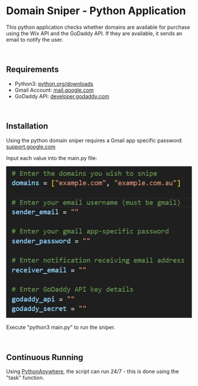 # Domain Sniper - Python Application
This python application checks whether domains are available for purchase using the Wix API and the GoDaddy API. If they are available, it sends an email to notify the user.

<br>

## Requirements
- Python3: [python.org/downloads](https://www.python.org/downloads/)
- Gmail Account: [mail.google.com](https://mail.google.com/)
- GoDaddy API: [developer.godaddy.com](https://developer.godaddy.com/)

<br>

## Installation 
Using the python domain sniper requires a Gmail app specific password: [support.google.com](https://support.google.com/accounts/answer/185833)

Input each value into the main.py file:

![inputs in main.py file](img/mainpy.jpg)

Execute "python3 main.py" to run the sniper.

<br>

## Continuous Running
Using [PythonAnywhere](https://pythonanywhere.com/), the script can run 24/7 - this is done using the "task" function. 

